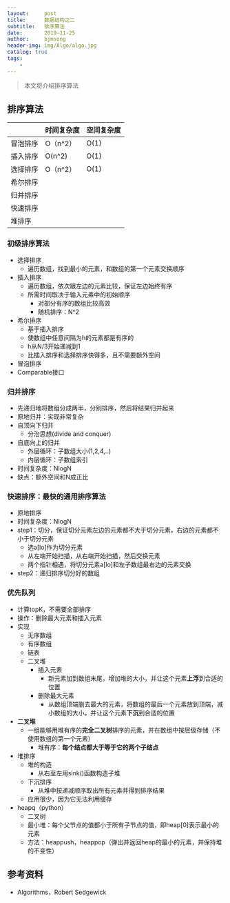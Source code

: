 ```yaml
---
layout:     post
title:      数据结构之二
subtitle:   排序算法
date:       2019-11-25
author:     bjmsong
header-img: img/Algo/algo.jpg
catalog: true
tags:
    - 
---
```

>本文将介绍排序算法

## 排序算法
|          | 时间复杂度 | 空间复杂度 |
| -------- | ---------- | ---------- |
| 冒泡排序 |       O（n^2）     |     O(1)       |
| 插入排序 |      O(n^2)      |         O(1)     |
| 选择排序 |         O（n^2）   |       O(1)     |
| 希尔排序 |            |            |
| 归并排序   |            |            |
| 快速排序         |            |            |
| 堆排序         |            |            |

### 初级排序算法
- 选择排序
    - 遍历数组，找到最小的元素，和数组的第一个元素交换顺序
- 插入排序
    - 遍历数组，依次跟左边的元素比较，保证左边始终有序
    - 所需时间取决于输入元素中的初始顺序
        - 对部分有序的数组比较高效
        - 随机排序：N^2
- 希尔排序
    - 基于插入排序
    - 使数组中任意间隔为h的元素都是有序的
    - h从N/3开始递减到1
    - 比插入排序和选择排序快得多，且不需要额外空间
- 冒泡排序
- Comparable接口

### 归并排序
- 先递归地将数组分成两半，分别排序，然后将结果归并起来
- 原地归并：实现非常复杂
- 自顶向下归并
    - 分治思想(divide and conquer)
- 自底向上的归并
    - 外层循环：子数组大小(1,2,4,..)
    - 内层循环：子数组索引
- 时间复杂度：NlogN
- 缺点：额外空间和N成正比

### 快速排序：最快的通用排序算法
- 原地排序
- 时间复杂度：NlogN
- step1：切分，保证切分元素左边的元素都不大于切分元素，右边的元素都不小于切分元素
    - 选a[lo]作为切分元素
    - 从左端开始扫描，从右端开始扫描，然后交换元素
    - 两个指针相遇，将切分元素a[lo]和左子数组最右边的元素交换
- step2：递归排序切分好的数组

### 优先队列
- 计算topK，不需要全部排序
- 操作：删除最大元素和插入元素
- 实现
    - 无序数组
    - 有序数组
    - 链表
    - 二叉堆
        - 插入元素
            - 新元素加到数组末尾，增加堆的大小，并让这个元素**上浮**到合适的位置
        - 删除最大元素
            - 从数组顶端删去最大的元素，将数组的最后一个元素放到顶端，减小数组的大小，并让这个元素**下沉**到合适的位置
- **二叉堆**
    - 一组能够用堆有序的**完全二叉树**排序的元素，并在数组中按层级存储（不使用数组的第一个元素）   
        - 堆有序：**每个结点都大于等于它的两个子结点**
- 堆排序
    - 堆的构造
        - 从右至左用sink()函数构造子堆
    - 下沉排序 
        - 从堆中按递减顺序取出所有元素并得到排序结果
    - 应用很少，因为它无法利用缓存
- heapq（python）
    - 二叉树
    - 最小堆：每个父节点的值都小于所有子节点的值，即heap[0]表示最小的元素
    - 方法：heappush，heappop（弹出并返回heap的最小的元素，并保持堆的不变性）


## 参考资料
- Algorithms，Robert Sedgewick 
